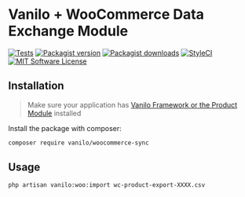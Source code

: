 # Vanilo + WooCommerce Data Exchange Module

[![Tests](https://img.shields.io/github/actions/workflow/status/vanilophp/woocommerce-sync/tests.yml?branch=master&style=flat-square)](https://github.com/vanilophp/woocommerce-sync/actions?query=workflow%3Atests)
[![Packagist version](https://img.shields.io/packagist/v/vanilo/woocommerce-sync.svg?style=flat-square)](https://packagist.org/packages/vanilo/woocommerce-sync)
[![Packagist downloads](https://img.shields.io/packagist/dt/vanilo/woocommerce-sync.svg?style=flat-square)](https://packagist.org/packages/vanilo/woocommerce-sync)
[![StyleCI](https://styleci.io/repos/432689407/shield?branch=master)](https://styleci.io/repos/432689407)
[![MIT Software License](https://img.shields.io/badge/license-MIT-blue.svg?style=flat-square)](LICENSE.md)

## Installation

> Make sure your application has [Vanilo Framework or the Product Module](https://vanilo.io/docs/) installed

Install the package with composer:

```bash
composer require vanilo/woocommerce-sync
```

## Usage

```bash
php artisan vanilo:woo:import wc-product-export-XXXX.csv
```
